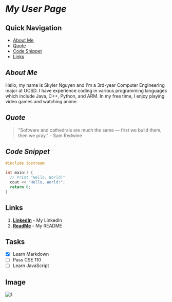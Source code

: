 # *My User Page*

## Quick Navigation
- [About Me](#about-me)
- [Quote](#quote)
- [Code Snippet](#code-snippet)
- [Links](#links)

## *About Me*

Hello, my name is Skyler Nguyen and I'm a 3rd-year Computer Engineering major at UCSD. I have experience coding in various programming languages which include Java, C++, Python, and ARM. In my free time, I enjoy playing video games and watching anime.

## *Quote*

> "Software and cathedrals are much the same — first we build them, then we pray." - Sam Redwine

## *Code Snippet*
``` C++
#include iostream

int main() {
  // Print "Hello, World!"
  cout << "Hello, World!";
  return 0;
}
```
## Links

1. **[LinkedIn](https://www.linkedin.com/in/skyler-nguyen-35a9392a7/)** - My LinkedIn
2. **[ReadMe](README.md)** - My README

## Tasks
- [x] Learn Markdown
- [ ] Pass CSE 110
- [ ] Learn JavaScript

## Image
![1](IMG_1122.jpg)



